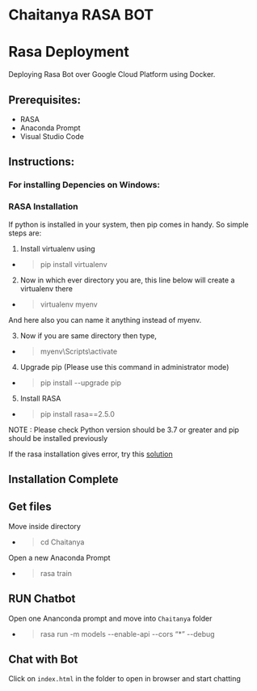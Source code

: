 # Chaitanya RASA BOT

# Rasa Deployment
Deploying Rasa Bot over Google Cloud Platform using Docker.

## Prerequisites:
- RASA
- Anaconda Prompt
- Visual Studio Code

## Instructions:

### For installing Depencies on Windows:

### RASA Installation

If python is installed in your system, then pip comes in handy.
So simple steps are:
1) Install virtualenv using

- > pip install virtualenv 

2) Now in which ever directory you are, this line below will create a virtualenv there

 - > virtualenv myenv

And here also you can name it anything instead of myenv.

3) Now if you are same directory then type,

- > myenv\Scripts\activate

4) Upgrade pip (Please use this command in administrator mode)

- > pip install --upgrade pip

5) Install RASA

- > pip install rasa==2.5.0

NOTE : Please check Python version should be 3.7 or greater and pip should be installed previously

If the rasa installation gives error, try this [solution](https://stackoverflow.com/questions/64291087/matplotlib-module-sip-has-no-attribute-setapi)


## Installation Complete

## Get files

Move inside directory

- > cd Chaitanya

Open a new Anaconda Prompt

- > rasa train


## RUN Chatbot

Open one Ananconda prompt and move into ```Chaitanya``` folder

- > rasa run -m models --enable-api --cors “*” --debug


## Chat with Bot

Click on ```index.html``` in the folder to open in browser and start chatting


